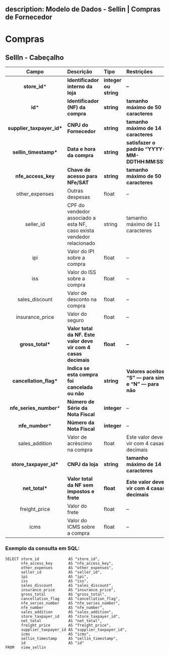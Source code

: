 description: Modelo de Dados - Sellin | Compras de Fornecedor
---

# Compras

## SellIn - Cabeçalho    <a id="sellin---cabe&#xE7;alho"></a>

| Campo | Descrição | Tipo | Restrições | Exemplo |
| :---: | :--- | :--- | :--- | :--- |
| **store\_id**\* | **Identificador interno da loja** | **integer ou string** | **–** | **1** |
| **id**\* | **Identificador \(NF\) da compra** | **string** | **tamanho máximo de 50 caracteres** | **“RCNTH345987”** |
| **supplier\_taxpayer\_id\*** | **CNPJ do Fornecedor** | **string** | **tamanho máximo de 14 caracteres** | **“14463765000172”** |
| **sellin\_timestamp\*** | **Data e hora da compra** | **string** | **satisfazer o padrão “YYYY-MM-DDTHH:MM:SS”** | **“2017-08-20T14:55:08”** |
| **nfe\_access\_key** | **Chave de acesso para NFe/SAT** | **string** | **tamanho máximo de 50 caracteres** | **“NFe31170901704848000164550020000018481058491134”**|
| other\_expenses | Outras despesas | float | – | 1.99 |
| seller\_id | CPF do vendedor associado a esta NF, caso exista vendedor relacionado | string | tamanho máximo de 11 caracteres | “RCNTH345987” |
| ipi | Valor do IPI sobre a compra | float | – | 1.87 |
| iss | Valor do ISS sobre a compra | float | – | 1.01 |
| sales\_discount | Valor de desconto na compra | float | – | 5.99 |
| insurance\_price | Valor do seguro | float | – | 2.0 |
| **gross\_total\*** | **Valor total da NF. Este valor deve vir com 4 casas decimais** | **float** | **–** | **5.99** |
| **cancellation\_flag\*** | **Indica se esta compra foi cancelada ou não** | **string** | **Valores aceitos: “S” — para sim e “N” — para não** | **“S”** |
| **nfe\_series\_number*** | **Número de Série da Nota Fiscal** | **integer** | – | **1** |
| **nfe\_number***| **Número da Nota Fiscal** | **integer** | – | **1267232** |
| sales\_addition | Valor de acréscimo na compra | float | Este valor deve vir com 4 casas decimais | 4.55 |
| **store\_taxpayer\_id\*** | **CNPJ da loja** | **string** | **tamanho máximo de 14 caracteres** | **“14463765000100”** |
| **net\_total\*** | **Valor total da NF sem impostos e frete** | **float** | **Este valor deve vir com 4 casas decimais** | **4.99** |
| freight\_price | Valor do frete | float | – | 1.0 |
| icms | Valor do ICMS sobre a compra | float | – | 2.9 |

### Exemplo da consulta em SQL:

```text
SELECT store_id             AS "store_id", 
       nfe_access_key       AS "nfe_access_key", 
       other_expenses       AS "other_expenses", 
       seller_id            AS "seller_id", 
       ipi                  AS "ipi", 
       iss                  AS "iss", 
       sales_discount       AS "sales_discount", 
       insurance_price      AS "insurance_price", 
       gross_total          AS "gross_total", 
       cancellation_flag    AS "cancellation_flag", 
       nfe_series_number    AS "nfe_series_number", 
       nfe_number           AS "nfe_number", 
       sales_addition       AS "sales_addition", 
       store_taxpayer_id    AS "store_taxpayer_id", 
       net_total            AS "net_total", 
       freight_price        AS "freight_price", 
       supplier_taxpayer_id AS "supplier_taxpayer_id", 
       icms                 AS "icms", 
       sellin_timestamp     AS "sellin_timestamp", 
       id                   AS "id" 
FROM   view_sellin
```




